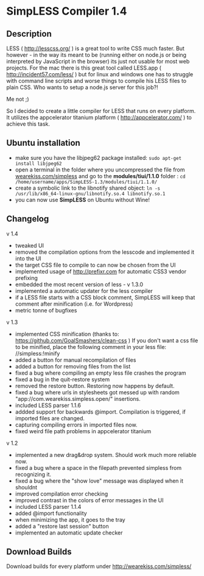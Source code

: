 SimpLESS Compiler 1.4
=====================

Description
-----------

LESS ( http://lesscss.org/ ) is a great tool to write CSS much faster.
But however - in the way its meant to be (running either on node.js or being interpreted by JavaScript in the browser) its just not usable for most web projects.
For the mac there is this great tool called LESS.app ( http://incident57.com/less/ ) but for linux and windows one has to struggle with command line scripts and worse things to compile his LESS files to plain CSS.
Who wants to setup a node.js server for this job?!

Me not ;)

So I decided to create a little compiler for LESS that runs on every platform.
It utilizes the appcelerator titanium platform ( http://appcelerator.com/ ) to achieve this task.


Ubuntu installation
-------------------

- make sure you have the libjpeg62 package installed: ```sudo apt-get install libjpeg62```
- open a terminal in the folder where you uncompressed the file from [wearekiss.com/simpless](http://api.appcelerator.net/p/v1/download?token=K4v9dtQ4) and go to the **modules/tiui/1.1.0** folder : ```cd /home/username/apps/SimpLESS-1.3/modules/tiui/1.1.0/```
- create a symbolic link to the libnotify shared object: ```ln -s /usr/lib/x86_64-linux-gnu/libnotify.so.4 libnotify.so.1```
- you can now use **SimpLESS** on Ubuntu without Wine!


Changelog
---------

v 1.4

- tweaked UI
- removed the compilation options from the lesscode and implemented it into the UI
- the target CSS file to compile to can now be chosen from the UI
- implemented usage of http://prefixr.com for automatic CSS3 vendor prefixing
- embedded the most recent version of less - v 1.3.0
- implemented a automatic updater for the less compiler
- if a LESS file starts with a CSS block comment, SimpLESS will keep that comment after minification (i.e. for Wordpress)
- metric tonne of bugfixes


v 1.3

- implemented CSS minification (thanks to: https://github.com/GoalSmashers/clean-css )
  If you don't want a css file to be minified, place the following comment in your less file: //simpless:!minify
- added a button for manual recompilation of files
- added a button for removing files from the list
- fixed a bug where compiling an empty less file crashes the program
- fixed a bug in the quit-restore system
- removed the restore button. Restoring now happens by default.
- fixed a bug where urls in stylesheets got messed up with random "app://com.wearekiss.simpless.open/" insertions.
- included LESS parser 1.1.6
- addded support for backwards @import. Compilation is triggered, if imported files are changed.
- capturing compiling errors in imported files now.
- fixed weird file path problems in appcelerator titanium


v 1.2

- implemented a new drag&drop system. Should work much more reliable now.
- fixed a bug where a space in the filepath prevented simpless from recognizing it.
- fixed a bug where the "show love" message was displayed when it shouldnt
- improved compilation error checking
- improved contrast in the colors of error messages in the UI
- included LESS parser 1.1.4
- added @import functionality
- when minimizing the app, it goes to the tray
- added a "restore last session" button
- implemented an automatic update checker


Download Builds
---------------

Download builds for every platform under http://wearekiss.com/simpless/


